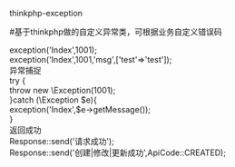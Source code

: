 thinkphp-exception  

#基于thinkphp做的自定义异常类，可根据业务自定义错误码

exception('Index',1001);  
exception('Index',1001,'msg',['test'=>'test']);  
异常捕捉  
try {  
    throw new \Exception(1001);  
}catch (\Exception $e){  
    exception('Index',$e->getMessage());  
}  
返回成功  
Response::send('请求成功');  
Response::send('创建|修改|更新成功',ApiCode::CREATED);  
